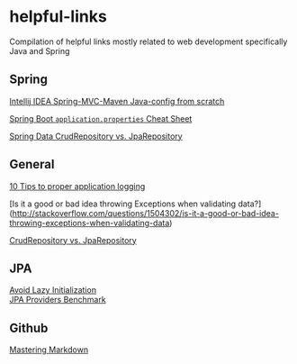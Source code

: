 # helpful-links
Compilation of helpful links mostly related to web development specifically Java and Spring

Spring
---------------
[Intellij IDEA Spring-MVC-Maven Java-config from scratch](https://www.youtube.com/watch?v=5BY9YxdMg8I)

[Spring Boot `application.properties` Cheat Sheet](http://docs.spring.io/spring-boot/docs/current/reference/html/common-application-properties.html)

[Spring Data CrudRepository vs. JpaRepository](http://stackoverflow.com/questions/14014086/what-is-difference-between-crudrepository-and-jparepository-interfaces-in-spring)

General
--------------
[10 Tips to proper application logging](http://www.javacodegeeks.com/2011/01/10-tips-proper-application-logging.html)

[Is it a good or bad idea throwing Exceptions when validating data?] (http://stackoverflow.com/questions/1504302/is-it-a-good-or-bad-idea-throwing-exceptions-when-validating-data)


[CrudRepository vs. JpaRepository](http://stackoverflow.com/questions/14014086/what-is-difference-between-crudrepository-and-jparepository-interfaces-in-spring)

JPA
---------------
[Avoid Lazy Initialization](https://dzone.com/articles/avoid-lazy-jpa-collections) <br/>
[JPA Providers Benchmark](http://www.jpab.org/All/All/All.html)

Github
---------------
[Mastering Markdown](https://guides.github.com/features/mastering-markdown/)
